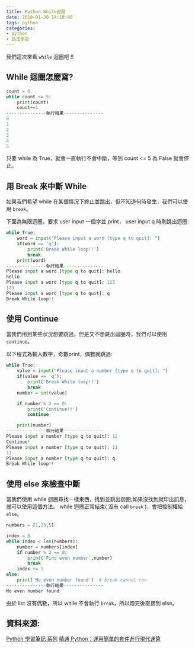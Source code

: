 ```yaml
---
title: Python While迴圈
date: 2018-01-30 14:18:40
tags: python
categories:
- python
- 語法學習
---
```

我們這次來看 `while` 迴圈吧 !!

## While 迴圈怎麼寫?
```python
count = 0
while count <= 5:
    print(count)
    count+=1
---------------執行結果---------------
0
1
2
3
4
5

```
只要 while 為 True，就會一直執行不會中斷，等到 count <= 5 為 False 就會停止。
<!--more-->

## 用 Break 來中斷 While
如果我們希望 while 在某個情況下終止並跳出，但不知道何時發生，我們可以使用 `break`。

下面為無限迴圈，要求 user input 一個字並 print， user input q 時則跳出迴圈:

```python
while True:
    word = input("Please input a word [type q to quit]: ")
    if(word == 'q'):
        print('Break While loop!!')
        break
    print(word)
---------------執行結果---------------
Please input a word [type q to quit]: hello
hello
Please input a word [type q to quit]: 123
123
Please input a word [type q to quit]: q
Break While loop!!
```
## 使用 Continue
當我們用到某些狀況想要跳過，但是又不想跳出迴圈時，我們可以使用 `continue`。

以下程式為輸入數字，奇數print，偶數就跳過:

```python
while True:
    value = input("Please input a number [type q to quit]: ")
    if(value == 'q'):
        print('Break While loop!!')
        break
    number = int(value)

    if number % 2 == 0:
        print('Continue!!')
        continue

    print(number)
---------------執行結果---------------
Please input a number [type q to quit]: 12
Continue!
Please input a number [type q to quit]: 11
11
Please input a number [type q to quit]: q
Break While loop!!

```
## 使用 else 來檢查中斷
當我們使用 while 迴圈尋找一樣東西，找到並跳出迴圈;如果沒找到就印出訊息，就可以使用這個方法。
while 迴圈正常結束( 沒有 call `break` )，會把控制權給 `else`。

```python
numbers = [1,23,5]

index = 0
while index < len(numbers):
    number = numbers[index]
    if number % 2 == 0:
        print('Find even number',number)
        break
    index += 1
else:
    print('No even number found')  # break cannot run
---------------執行結果---------------
No even number found

```
由於 list 沒有偶數，所以 while 不會執行 `break`，所以跑完後直接到 else。


## 資料來源:
[Python 學習筆記 系列](https://ithelp.ithome.com.tw/users/20069378/ironman/1113)
[精通 Python：運用簡單的套件進行現代運算](http://www.books.com.tw/products/0010690075)